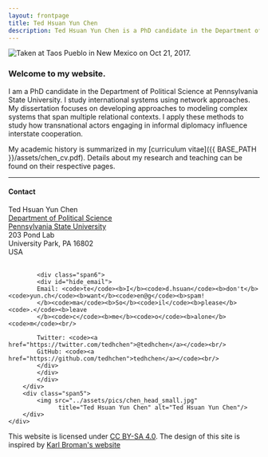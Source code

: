 ```yaml
---
layout: frontpage
title: Ted Hsuan Yun Chen
description: Ted Hsuan Yun Chen is a PhD candidate in the Department of Political Science at Pennsylvania State University.
---
```




<div class="container-narrownomargin">
<img src="../assets/pics/home_open.jpg" 
		title= "Taken at Taos Pueblo in New Mexico on Oct 21, 2017." alt="Taken at Taos Pueblo in New Mexico on Oct 21, 2017."/>
</div>



### Welcome to my website.

I am a PhD candidate in the Department of Political Science at Pennsylvania State University. I study international systems using network approaches. My dissertation focuses on developing approaches to modeling complex systems that span multiple relational contexts. I apply these methods to study how transnational actors engaging in informal diplomacy influence interstate cooperation.

My academic history is summarized in my [curriculum vitae]({{ BASE_PATH }}/assets/chen_cv.pdf). Details about my research and teaching can be found on their respective pages.<br/>


---

<div class="container-narrownomargin">
    <div class="row-fluid">
        <div class="span7">
		<h4><a name="contact"></a>Contact</h4>
		<div class="row-fluid">
		<div class="span6">
            Ted Hsuan Yun Chen<br/>
            <a href="http://polisci.la.psu.edu">Department of Political Science</a><br/>
            <a href="http://www.psu.edu">Pennsylvania State University</a><br/>
            203 Pond Lab<br/>
            University Park, PA 16802<br/>
            USA<br/><br/>
			</div>
			
			<div class="span6">
            <div id="hide_email">
            Email: <code>te</code><b>I</b><code>d.hsuan</code><b>don't</b><code>yun.ch</code><b>want</b><code>en@g</code><b>spam!
            </b><code>ma</code><b>So</b><code>il</code><b>please</b><code>.</code><b>leave
            </b><code>c</code><b>me</b><code>o</code><b>alone</b><code>m</code><br/>
			
			Twitter: <code><a href="https://twitter.com/tedhchen">@tedhchen</a></code><br/>
			GitHub: <code><a href="https://github.com/tedhchen">tedhchen</a></code><br/>
			</div>
            </div>
			</div>
        </div>
        <div class="span5">
            <img src="../assets/pics/chen_head_small.jpg"
                  title="Ted Hsuan Yun Chen" alt="Ted Hsuan Yun Chen"/>
        </div>
    </div>
</div>


<div class="container-narrownomargin pull-right">
  <p>This website is licensed under <a href="https://creativecommons.org/licenses/by-sa/4.0/">CC BY-SA 4.0</a>.
  The design of this site is inspired by <a href="https://kbroman.org">Karl Broman's website</a></p>
</div>


